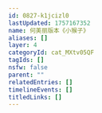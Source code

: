 ```yaml
---
id: 0827-k1jcizl0
lastUpdated: 1757167352
name: 何美丽版本《小猴子》
aliases: []
layer: 4
categoryId: cat_MXtv05QF
tagIds: []
nsfw: false
parent: ""
relatedEntries: []
timelineEvents: []
titledLinks: []
---
```


